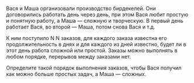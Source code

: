 Вася и Маша организовали производство бирдекелей. Они договорились работать день через день, при этом Вася любит простую и понятную работу, а Маша — сложную и творческую. В первый день работает Вася, во второй — Маша, потом снова Вася и т.д.

К ним поступило 
N
N заказов, для каждого заказа известна его продолжительность в днях и для каждого из дней известно, будет ли в этот день работа сложной или простой. Заказы можно выполнять в любом порядке, перерывов между заказами нет.

Определите такой порядок выполнения заказов, чтобы Вася получил как можно больше простых задач, а Маша — сложных.